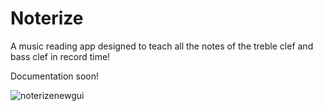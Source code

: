 # Noterize
A music reading app designed to teach all the notes of the treble clef and bass clef in record time!

Documentation soon!

![noterizenewgui](https://user-images.githubusercontent.com/28571149/36657519-cf230014-1a81-11e8-8b0d-123ce122de2c.jpg)
